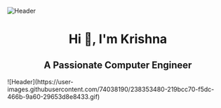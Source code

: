 ![Header](https://user-images.githubusercontent.com/74038190/240304586-d48893bd-0757-481c-8d7e-ba3e163feae7.png)

<p align="center">
  <h1  align="center">Hi 👋, I'm Krishna</h1>
  <h2  align="center">A Passionate Computer Engineer</h2>
</p>
![Header](https://user-images.githubusercontent.com/74038190/238353480-219bcc70-f5dc-466b-9a60-29653d8e8433.gif)



